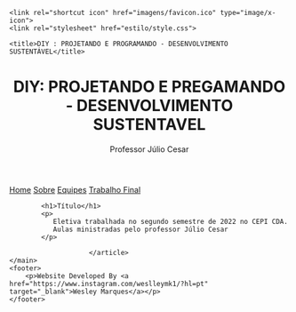 <!DOCTYPE <html>
<html lang="pt-br">
<head>
    <meta charset="UTF-8">
    <meta name="viewport" content="width=device-width, initial-scale=1.0">

    <link rel="shortcut icon" href="imagens/favicon.ico" type="image/x-icon">
    <link rel="stylesheet" href="estilo/style.css">

    <title>DIY : PROJETANDO E PROGRAMANDO - DESENVOLVIMENTO SUSTENTÁVEL</title>

</head>
<body>
    <header>
        <h1>DIY: PROJETANDO E PREGAMANDO - DESENVOLVIMENTO SUSTENTAVEL</h1>
        <p>Professor Júlio Cesar</p>
    </header>
    <nav>
        <a href="#" id="home">Home</a>
        <a href="#" id="Sobre">Sobre</a>
        <a href="#" id="Equipes">Equipes</a>
        <a href="#" id="Trabalho">Trabalho Final</a>
    </nav>
    <main>
        <article>

            <h1>Título</h1>
            <p>
               Eletiva trabalhada no segundo semestre de 2022 no CEPI CDA.
               Aulas ministradas pelo professor Júlio Cesar
            </p>

                        </article>
    </main>
    <footer>
        <p>Website Developed By <a href="https://www.instagram.com/weslleymk1/?hl=pt" target="_blank">Wesley Marques</a></p>
    </footer>
</body>
</html>
